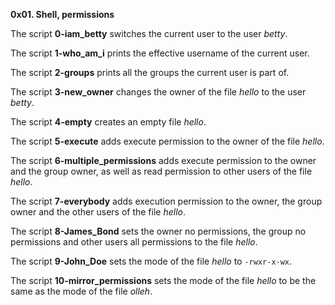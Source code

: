 **0x01. Shell, permissions**

The script **0-iam_betty** switches the current user to the user *betty*.

The script **1-who_am_i** prints the effective username of the current user.

The script **2-groups** prints all the groups the current user is part of.

The script **3-new_owner** changes the owner of the file *hello* to the user *betty*.

The script **4-empty** creates an empty file *hello*.

The script **5-execute** adds execute permission to the owner of the file *hello*.

The script **6-multiple_permissions** adds execute permission to the owner and the group owner, as well as read permission to other users of the file *hello*.

The script **7-everybody** adds execution permission to the owner, the group owner and the other users of the file *hello*.

The script **8-James_Bond** sets the owner no permissions, the group no permissions and other users all permissions to the file *hello*.

The script **9-John_Doe** sets the mode of the file *hello* to `-rwxr-x-wx`.

The script **10-mirror_permissions** sets the mode of the file *hello* to be the same as the mode of the file *olleh*.
